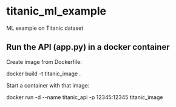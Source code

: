 # titanic_ml_example
ML example on Titanic dataset

## Run the API (app.py) in a docker container
Create image from Dockerfile:

docker build -t titanic_image .

Start a container with that image:

docker run -d --name titanic_api -p 12345:12345 titanic_image



